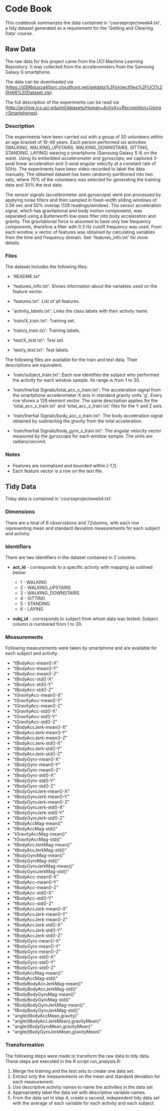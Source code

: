 # Code Book

This codebook summarizes the data contained in 'courseprojectweek4.txt', a tidy dataset generated as a requirement for the 'Getting and Cleaning Data' course.  


## Raw Data

The raw data for this project came from the UCI Machine Learning Repository. It was collected from the accelerometers from the Samsung Galaxy S smartphone.

The data can be downloaded via (https://d396qusza40orc.cloudfront.net/getdata%2Fprojectfiles%2FUCI%20HAR%20Dataset.zip).

The full description of the experiments can be read via (http://archive.ics.uci.edu/ml/datasets/Human+Activity+Recognition+Using+Smartphones).

 
### Description
 
 The experiments have been carried out with a group of 30 volunteers within an age bracket of 19-48 years. Each person performed six activities (WALKING, WALKING_UPSTAIRS, WALKING_DOWNSTAIRS, SITTING, STANDING, LAYING) wearing a smartphone (Samsung Galaxy S II) on the waist. Using its embedded accelerometer and gyroscope, we captured 3-axial linear acceleration and 3-axial angular velocity at a constant rate of 50Hz. The experiments have been video-recorded to label the data manually. The obtained dataset has been randomly partitioned into two sets, where 70% of the volunteers was selected for generating the training data and 30% the test data. 

The sensor signals (accelerometer and gyroscope) were pre-processed by applying noise filters and then sampled in fixed-width sliding windows of 2.56 sec and 50% overlap (128 readings/window). The sensor acceleration signal, which has gravitational and body motion components, was separated using a Butterworth low-pass filter into body acceleration and gravity. The gravitational force is assumed to have only low frequency components, therefore a filter with 0.3 Hz cutoff frequency was used. From each window, a vector of features was obtained by calculating variables from the time and frequency domain. See 'features_info.txt' for more details. 

### Files

The dataset includes the following files:

- 'README.txt'

- 'features_info.txt': Shows information about the variables used on the feature vector.

- 'features.txt': List of all features.

- 'activity_labels.txt': Links the class labels with their activity name.

- 'train/X_train.txt': Training set.

- 'train/y_train.txt': Training labels.

- 'test/X_test.txt': Test set.

- 'test/y_test.txt': Test labels.

The following files are available for the train and test data. Their descriptions are equivalent. 

- 'train/subject_train.txt': Each row identifies the subject who performed the activity for each window sample. Its range is from 1 to 30. 

- 'train/Inertial Signals/total_acc_x_train.txt': The acceleration signal from the smartphone accelerometer X axis in standard gravity units 'g'. Every row shows a 128 element vector. The same description applies for the 'total_acc_x_train.txt' and 'total_acc_z_train.txt' files for the Y and Z axis. 

- 'train/Inertial Signals/body_acc_x_train.txt': The body acceleration signal obtained by subtracting the gravity from the total acceleration. 

- 'train/Inertial Signals/body_gyro_x_train.txt': The angular velocity vector measured by the gyroscope for each window sample. The units are radians/second. 


### Notes

- Features are normalized and bounded within [-1,1].
- Each feature vector is a row on the text file.  


## Tidy Data

Tiday data is contained in 'courseprojectweek4.txt'.

### Dimensions

There are a total of 6 observations and  72olumns, with each row representing mean and standard deviation measurements for each subject and activity.

### Identifiers

There are two Identifiers in the dataset contained in 2 columns:

* **act_id** - corresponds to a specific activity with mapping as outlined below:

    + 1 - WALKING
    + 2 - WALKING_UPSTAIRS
    + 3 - WALKING_DOWNSTAIRS
    + 4 - SITTING
    + 5 - STANDING
    + 6 - LAYING
    
* **subj_id** - corresponds to subject from whom data was tested; Subject column is numbered from 1 to 30. 

### Measurements

Following measurements were taken by smartphone and are available for each subject and activity:

- "tBodyAcc-mean()-X"                   
- "tBodyAcc-mean()-Y"                   
- "tBodyAcc-mean()-Z"                   
- "tBodyAcc-std()-X"                    
- "tBodyAcc-std()-Y"                    
- "tBodyAcc-std()-Z"                    
- "tGravityAcc-mean()-X"                
- "tGravityAcc-mean()-Y"                
- "tGravityAcc-mean()-Z"                
- "tGravityAcc-std()-X"                 
- "tGravityAcc-std()-Y"                 
- "tGravityAcc-std()-Z"                 
- "tBodyAccJerk-mean()-X"               
- "tBodyAccJerk-mean()-Y"               
- "tBodyAccJerk-mean()-Z"               
- "tBodyAccJerk-std()-X"                
- "tBodyAccJerk-std()-Y"                
- "tBodyAccJerk-std()-Z"                
- "tBodyGyro-mean()-X"                  
- "tBodyGyro-mean()-Y"                  
- "tBodyGyro-mean()-Z"                  
- "tBodyGyro-std()-X"                   
- "tBodyGyro-std()-Y"                   
- "tBodyGyro-std()-Z"                   
- "tBodyGyroJerk-mean()-X"              
- "tBodyGyroJerk-mean()-Y"              
- "tBodyGyroJerk-mean()-Z"              
- "tBodyGyroJerk-std()-X"               
- "tBodyGyroJerk-std()-Y"               
- "tBodyGyroJerk-std()-Z"               
- "tBodyAccMag-mean()"                  
- "tBodyAccMag-std()"                   
- "tGravityAccMag-mean()"               
- "tGravityAccMag-std()"                
- "tBodyAccJerkMag-mean()"              
- "tBodyAccJerkMag-std()"               
- "tBodyGyroMag-mean()"                 
- "tBodyGyroMag-std()"                  
- "tBodyGyroJerkMag-mean()"             
- "tBodyGyroJerkMag-std()"              
- "fBodyAcc-mean()-X"                   
- "fBodyAcc-mean()-Y"                   
- "fBodyAcc-mean()-Z"                   
- "fBodyAcc-std()-X"                    
- "fBodyAcc-std()-Y"                    
- "fBodyAcc-std()-Z"                    
- "fBodyAccJerk-mean()-X"               
- "fBodyAccJerk-mean()-Y"               
- "fBodyAccJerk-mean()-Z"               
- "fBodyAccJerk-std()-X"                
- "fBodyAccJerk-std()-Y"                
- "fBodyAccJerk-std()-Z"                
- "fBodyGyro-mean()-X"                  
- "fBodyGyro-mean()-Y"                  
- "fBodyGyro-mean()-Z"                  
- "fBodyGyro-std()-X"                   
- "fBodyGyro-std()-Y"                   
- "fBodyGyro-std()-Z"                   
- "fBodyAccMag-mean()"                  
- "fBodyAccMag-std()"                   
- "fBodyBodyAccJerkMag-mean()"          
- "fBodyBodyAccJerkMag-std()"           
- "fBodyBodyGyroMag-mean()"             
- "fBodyBodyGyroMag-std()"              
- "fBodyBodyGyroJerkMag-mean()"         
- "fBodyBodyGyroJerkMag-std()"          
- "angle(tBodyAccMean,gravity)"         
- "angle(tBodyAccJerkMean),gravityMean)"
- "angle(tBodyGyroMean,gravityMean)"    
- "angle(tBodyGyroJerkMean,gravityMean)"

### Transformation

The following steps were made to transform the raw data to tidy data. These steps are executed in the R script run_analysis.R:

  1. Merge the training and the test sets to create one data set.
  2. Extract only the measurements on the mean and standard deviation for each measurement.
  3. Use descriptive activity names to name the activities in the data set
  4. Appropriately label the data set with descriptive variable names.
  5. From the data set in step 4, create a second, independent tidy data set with the average of each variable for each activity and each subject.